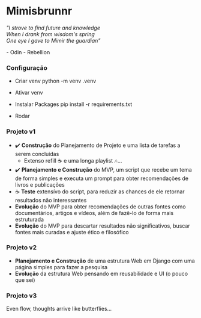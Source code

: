 # Mimisbrunnr

*"I strove to find future and knowledge  
When I drank from wisdom's spring  
One eye I gave to Mimir the guardian"*

\- Odin - Rebellion

### Configuração

- Criar venv
python -m venv .venv

- Ativar venv

- Instalar Packages
pip install -r requirements.txt

- Rodar


### Projeto v1

- :heavy_check_mark: **Construção** do Planejamento de Projeto e uma lista de tarefas a serem concluídas
    - Extenso refill :coffee: e uma longa playlist :notes:...
- :heavy_check_mark: **Planejamento e Construção** do MVP, um script que recebe um tema de forma simples e executa um prompt para obter recomendações de livros e publicações
- :coffee: **Teste** extensívo do script, para reduzir as chances de ele retornar resultados não interessantes
- **Evolução** do MVP para obter recomendações de outras fontes como documentários, artigos e vídeos, além de fazê-lo de forma mais estruturada
- **Evolução** do MVP para descartar resultados não significativos, buscar fontes mais curadas e ajuste ético e filosófico

### Projeto v2

- **Planejamento e Construção** de uma estrutura Web em Django com uma página simples para fazer a pesquisa
- **Evolução** da estrutura Web pensando em reusabilidade e UI (o pouco que sei)

### Projeto v3

Even flow, thoughts arrive like butterflies...